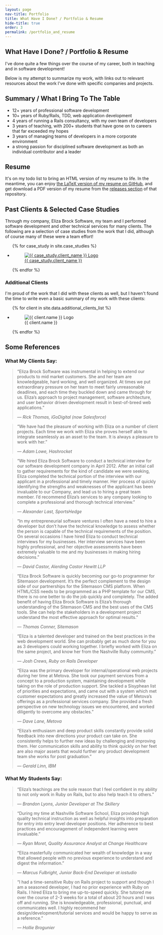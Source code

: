 ```yaml
---
layout: page
nav-title: Portfolio
title: What Have I Done? / Portfolio & Resume
hide-title: true
order: 3
permalink: /portfolio_and_resume
---
```


<section class="low-key">
  <h1>What Have I Done? / Portfolio & Resume</h1>
  <p>I've done quite a few things over the course of my career, both in teaching and in software development!</p>
  <p>Below is my attempt to summarize my work, with links out to relevant resources about the work I've done with specific companies and projects.</p>
</section>

<section>
  <h2>Summary / What I Bring To The Table</h2>
  <ul>
    <li> 12+ years of professional software development </li>
    <li> 10+ years of Ruby/Rails, TDD, web application development </li>
    <li> 4 years of running a Rails consultancy, with my own team of developers </li>
    <li> 3 years of teaching, with 200+ students that have gone on to careers that far exceeded my hopes </li>
    <li> 3 years of managing teams of developers in a more corporate environment </li>
    <li> a strong passion for disciplined software development as both an individual contributor and a leader </li>
  </ul>
</section>

<section>
  <h2>Resume</h2>
  <p>It's on my todo list to bring an HTML version of my resume to life.  In the meantime, you can enjoy <a href="https://github.com/elizabrock/LaTeX-Resume">the LaTeX version of my resume on GitHub</a>, and get download a PDF version of my resume from the <a href="https://github.com/elizabrock/LaTeX-Resume/releases">releases section</a> of that repository.</p>
</section>

<section>
<h2>Past Clients & Selected Case Studies</h2>
  <p>Through my company, Eliza Brock Software, my team and I performed software development and other technical services for many clients. The following are a selection of case studies from the work that I did, although of course many of these were a team effort!</p>
  <ul class="clients">
    {% for case_study in site.case_studies %}
      <li>
        <a href="{{ case_study.url }}">
          <figure>
            <!-- TODO: Run all the logos through a resizer, a. la Gwen's cookbook -->
            <img src="/images/portfolio/logos/{{ case_study.logo }}" alt="{{ case_study.client_name }} Logo" />
            <figcaption>{{ case_study.client_name }}</figcaption>
          </figure>
        </a>
      </li>
    {% endfor %}
  </ul>
  <h3>Additional Clients</h3>
  <p>I'm proud of the work that I did with these clients as well, but I haven't found the time to write even a basic summary of my work with these clients:</p>
  <ul class="additional clients">
    {% for client in site.data.additional_clients_list %}
      <li>
          <figure>
            <!-- TODO: Run all the logos through a resizer, a. la Gwen's cookbook -->
            <img src="/images/portfolio/logos/{{ client.logo }}" alt="{{ client.name }} Logo" />
            <figcaption>{{ client.name }}</figcaption>
          </figure>
      </li>
    {% endfor %}
  </ul>
</section>

<section>
  <h2>Some References</h2>

  <h3>What My Clients Say:</h3>

  <blockquote>
    <p>&#147;Eliza Brock Software was instrumental in helping to extend our products to mid market customers. She and her team are knowledgeable, hard working, and well organized. At times we put extraordinary pressure on her team to meet fairly unreasonable deadlines, and each time they buckled down and came through for us. Eliza’s approach to project management, software architecture, and user behavior driven development result in best-of-breed web applications.&#148;</p>
    <cite>&mdash; Rick Thomas, iGoDigital (now Salesforce)</cite>
  </blockquote>
  <blockquote>
    <p>&#147;We have had the pleasure of working with Eliza on a number of client projects. Each time we work with Eliza she proves herself able to integrate seamlessly as an asset to the team. It is always a pleasure to work with her.&#148;</p>
    <cite>&mdash; Adam Lowe, Hashrocket</cite>
  </blockquote>
  <blockquote>
    <p>&#147;We hired Eliza Brock Software to conduct a technical interview for our software development company in April 2012. After an initial call to gather requirements for the kind of candidate we were seeking, Eliza completed the technical portion of the interview with our applicant in a professional and timely manner. Her process of quickly identifying the strengths and weaknesses of the applicant has been invaluable to our Company, and lead us to hiring a great team member. I’d recommend Eliza’s services to any company looking to complete a professional and thorough technical interview.&#148;</p>
    <cite>&mdash; Alexander Last, SportsHedge</cite>
  </blockquote>
  <blockquote>
    <p>&#147;In my entrepreneurial software ventures I often have a need to hire a developer but don’t have the technical knowledge to assess whether the person is capable of the technical requirements of the position. On several occasions I have hired Eliza to conduct technical interviews for my businesses. Her interview services have been highly professional, and her objective assessments have been extremely valuable to me and my businesses in making hiring decisions.&#148;</p>
    <cite>&mdash; David Castor, Alerding Castor Hewitt LLP</cite>
  </blockquote>
  <blockquote>
    <p>&#147;Eliza Brock Software is quickly becoming our go-to programmer for Sitemason development. It’s the perfect complement to the design side of our partnerships for the Sitemason CMS platform. When HTML/CSS needs to be programmed as a PHP template for our CMS, there is no one better to do the job quickly and completely. The added benefit of having Eliza Brock Software is Eliza’s thorough understanding of the Sitemason CMS and the best uses of the CMS tools. She can help the stakeholders in a development project understand the most effective approach for optimal results.&#148;</p>
    <cite>&mdash; Thomas Conner, Sitemason</cite>
  </blockquote>
  <blockquote>
    <p>&#147;Eliza is a talented developer and trained on the best practices in the web development world. She can probably get as much done for you as 3 developers could working together. I briefly worked with Eliza on the same project, and know her from the Nashville Ruby community.&#148;</p>
    <cite>&mdash; Josh Crews, Ruby on Rails Developer</cite>
  </blockquote>
  <blockquote>
    <p>&#147;Eliza was the primary developer for internal/operational web projects during her time at Metova. She took our payment services from a concept to a production system, maintaining development while taking on the role of production support. She tackled a Sisyphean list of priorities and expectations, and came out with a system which met customer expectations and greatly increased the value of Metova’s offerings as a professional services company. She provided a fresh perspective on new technology issues we encountered, and worked diligently to overcome any obstacles.&#148;</p>
    <cite>&mdash; Dave Lane, Metova</cite>
  </blockquote>
  <blockquote>
    <p>&#147;Eliza’s enthusiasm and deep product skills constantly provide solid feedback into new directions your product can take on. She consistently helps to further new ideas by challenging and improving them. Her communication skills and ability to think quickly on her feet are also major assets that would further any product development team she works for post graduation.&#148;</p>
    <cite>&mdash; Gerald Linn, IBM</cite>
  </blockquote>

  <h3>What My Students Say:</h3>
  <!-- TODO: Update these with current job titles! -->

  <blockquote>
    <p>&#147;Eliza’s teachings are the sole reason that I feel confident in my ability to not only work in Ruby on Rails, but to also help teach it to others.&#148;</p>
    <cite>&mdash; Brandon Lyons, Junior Developer at The Skillery</cite>
  </blockquote>
  <blockquote>
    <p>&#147;During my time at Nashville Software School, Eliza provided high quality technical instruction as well as helpful insights into preparation for entry into entry level developer positions. Her adherence to best practices and encouragement of independent learning were invaluable.&#148;</p>
    <cite>&mdash; Ryan Moret, Quality Assurance Analyst at Change Healthcare</cite>
  </blockquote>
  <blockquote>
    <p>&#147;Eliza masterfully communicated her wealth of knowledge in a way that allowed people with no previous experience to understand and digest the information.&#148;</p>
    <cite>&mdash; Marcus Fulbright, Junior Back-End Developer at iostudio</cite>
  </blockquote>
  <blockquote>
    <p>&#147;I had a time-sensitive Ruby on Rails project to support and though I am a seasoned developer, I had no prior experience with Ruby on Rails. I hired Eliza to bring me up-to-speed quickly. She tutored me over the course of 2-3 weeks for a total of about 20 hours and I was off and running. She is knowledgeable, professional, punctual, and communicates well. I highly recommend her design/development/tutorial services and would be happy to serve as a reference.&#148;</p>
    <cite>&mdash; Hollie Brogunier</cite>
  </blockquote>
</section>
